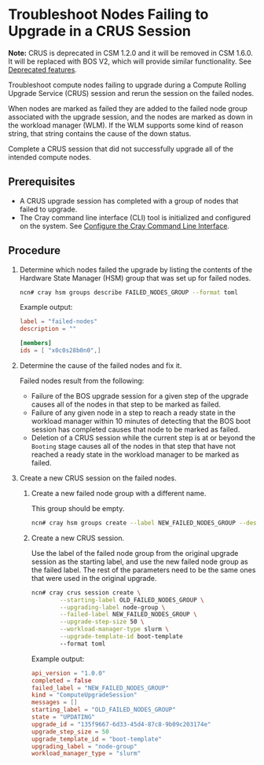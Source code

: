 # Troubleshoot Nodes Failing to Upgrade in a CRUS Session

**Note:** CRUS is deprecated in CSM 1.2.0 and it will be removed in CSM 1.6.0. It will be replaced with BOS V2, which will provide similar functionality. See
[Deprecated features](../../introduction/differences.md#deprecated_features).

Troubleshoot compute nodes failing to upgrade during a Compute Rolling Upgrade Service \(CRUS\) session and rerun the session on the failed nodes.

When nodes are marked as failed they are added to the failed node group associated with the upgrade session, and the nodes are marked as down in the workload manager \(WLM\).
If the WLM supports some kind of reason string, that string contains the cause of the down status.

Complete a CRUS session that did not successfully upgrade all of the intended compute nodes.

## Prerequisites

- A CRUS upgrade session has completed with a group of nodes that failed to upgrade.
- The Cray command line interface \(CLI\) tool is initialized and configured on the system. See [Configure the Cray Command Line Interface](../configure_cray_cli.md).

## Procedure

1. Determine which nodes failed the upgrade by listing the contents of the Hardware State Manager \(HSM\) group that was set up for failed nodes.

    ```bash
    ncn# cray hsm groups describe FAILED_NODES_GROUP --format toml
    ```

    Example output:

    ```toml
    label = "failed-nodes"
    description = ""

    [members]
    ids = [ "x0c0s28b0n0",]
    ```

1. Determine the cause of the failed nodes and fix it.

    Failed nodes result from the following:

    - Failure of the BOS upgrade session for a given step of the upgrade causes all of the nodes in that step to be marked as failed.
    - Failure of any given node in a step to reach a ready state in the workload manager within 10 minutes of detecting that the BOS boot session has completed causes that node
      to be marked as failed.
    - Deletion of a CRUS session while the current step is at or beyond the `Booting` stage causes all of the nodes in that step that have not reached a ready state in the
      workload manager to be marked as failed.

1. Create a new CRUS session on the failed nodes.

    1. Create a new failed node group with a different name.

        This group should be empty.

        ```bash
        ncn# cray hsm groups create --label NEW_FAILED_NODES_GROUP --description 'Failed Node Group for my Compute Node upgrade'
        ```

    1. Create a new CRUS session.

        Use the label of the failed node group from the original upgrade session as the starting label, and use the new failed node group as the failed label.
        The rest of the parameters need to be the same ones that were used in the original upgrade.

        ```bash
        ncn# cray crus session create \
                --starting-label OLD_FAILED_NODES_GROUP \
                --upgrading-label node-group \
                --failed-label NEW_FAILED_NODES_GROUP \
                --upgrade-step-size 50 \
                --workload-manager-type slurm \
                --upgrade-template-id boot-template
                --format toml
        ```

        Example output:

        ```toml
        api_version = "1.0.0"
        completed = false
        failed_label = "NEW_FAILED_NODES_GROUP"
        kind = "ComputeUpgradeSession"
        messages = []
        starting_label = "OLD_FAILED_NODES_GROUP"
        state = "UPDATING"
        upgrade_id = "135f9667-6d33-45d4-87c8-9b09c203174e"
        upgrade_step_size = 50
        upgrade_template_id = "boot-template"
        upgrading_label = "node-group"
        workload_manager_type = "slurm"
        ```
